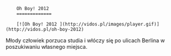 
        Oh Boy! 2012 
        =============
        
        [![Oh Boy! 2012 ](http://vidos.pl/images/player.gif)](http://vidos.pl/oh-boy-2012)
        
        
 Młody człowiek porzuca studia i włóczy się po ulicach Berlina w poszukiwaniu własnego miejsca.
    